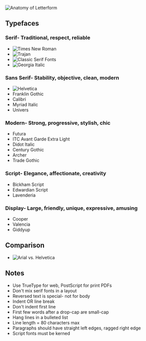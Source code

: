 ![Anatomy of Letterform](https://s3-us-west-2.amazonaws.com/kylecoberly-projects/images/letterform.jpg)

## Typefaces

### Serif- Traditional, respect, reliable

* ![Times New Roman](http://goodyfeed.com/wp-content/uploads/2015/07/times-new-roman.jpg)
* ![Trajan](https://s-media-cache-ak0.pinimg.com/originals/24/42/4e/24424e8dbc5fc3a50d80e5a5e4851301.gif)
* ![Classic Serif Fonts](http://www.nhsdesigns.com/images/examples/graphic_typography_classic-font-origins.jpg)
* ![Georgia Italic](http://www.pickafont.com/images/fonts/large/g/Georgia%20Italic.ttf.png)

### Sans Serif- Stability, objective, clean, modern

* ![Helvetica](https://upload.wikimedia.org/wikipedia/commons/thumb/0/00/Helvetica_Neue_typeface_weights.svg/220px-Helvetica_Neue_typeface_weights.svg.png)
* Franklin Gothic
* Calibri
* Myriad Italic
* Univers

### Modern- Strong, progressive, stylish, chic

* Futura
* ITC Avant Garde Extra Light
* Didot Italic
* Century Gothic
* Archer
* Trade Gothic

### Script- Elegance, affectionate, creativity

* Bickham Script
* Edwardian Script
* Lavenderia

### Display- Large, friendly, unique, expressive, amusing

* Cooper
* Valencia
* Giddyup

## Comparison

* ![Arial vs. Helvetica](https://cdncms.fonts.net/images/a9d1c92c88fb7122/ArialvsHelvetica.jpg)

## Notes

* Use TrueType for web, PostScript for print PDFs
* Don't mix serif fonts in a layout
* Reversed text is special- not for body
* Indent OR line break
* Don't indent first line
* First few words after a drop-cap are small-cap
* Hang lines in a bulleted list
* Line length = 80 characters max
* Paragraphs should have straight left edges, ragged right edge
* Script fonts must be kerned
